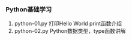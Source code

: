 ### Python基础学习

1. python-01.py 打印Hello World print函数介绍        
2. python-02.py Python数据类型，type函数讲解         
